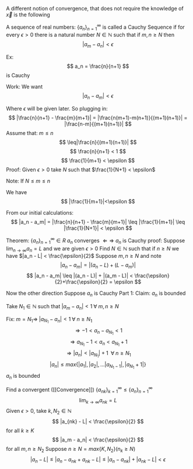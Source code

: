 A different notion of convergence, that does not require the knowledge of $\vec{x}$ is the following

A sequence of real numbers: $\{a_n\}^\infty_{n=1}$ is called a Cauchy Sequence if for every $\epsilon > 0$ there is a natural number $N \in \mathbb{N}$ such that if $m,n \geq N$ then
$$
|a_m - a_n| < \epsilon
$$

Ex: 
$$
a_n = \frac{n}{n+1}
$$
is Cauchy

Work:
We want 
$$
|a_n - a_m| < \epsilon
$$

Where $\epsilon$ will be given later. So plugging in: 
$$
|\frac{n}{n+1} - \frac{m}{m+1}| = |\frac{n(m+1)-m(n+1)}{(m+1)(n+1)}| = |\frac{n-m}{(m+1)(n+1)}|
$$
Assume that: $m \leq n$
$$
\leq|\frac{n}{(m+1)(n+1)}|
$$
$$
\frac{n}{n+1} < 1
$$
$$
\frac{1}{m+1} < \epsilon
$$
Proof:
Given $\epsilon > 0$ take $N$ such that $\frac{1}{N+1} < \epsilon$

Note: If $N \leq m \leq n$

We have 
$$
|\frac{1}{m+1}|<\epsilon
$$

From our initial calculations:
$$
|a_n - a_m| = |\frac{n}{n+1} - \frac{m}{m+1}| \leq |\frac{1}{m+1}| \leq |\frac{1}{N+1}| < \epsilon
$$

Theorem: $\{a_n\}^\infty_{n=1} \in R$ 
$a_n$ converges $\Leftarrow\Rightarrow$ $a_n$ is Cauchy
proof:
Suppose $\lim_{n\rightarrow\infty} a_n = L$ and we are given $\epsilon > 0$
Find $N \in \mathbb{N}$ such that if $n \geq N$ we have $|a_n - L| < \frac{\epsilon}{2}$
Suppose $m,n \geq N$ and note
$$
|a_n - a_m| = |(a_n - L) + (L - a_m)|
$$
$$
|a_n - a_m| \leq |(a_n - L)| + |(a_m - L)| < \frac{\epsilon}{2}+\frac{\epsilon}{2} = \epsilon
$$

Now the other direction
Suppose $a_n$ is Cauchy
Part 1: Claim: $a_n$ is bounded

Take $N_1 \in \mathbb{N}$ such that $|a_m - a_n| < 1 \; \forall \; m,n \geq N$ 

Fix: $m = N_1 \Rightarrow \; |a_{N_1} - a_n| < 1 \;\forall \; n \geq N_1$
$$
\Rightarrow -1 < a_n - a_{N_1} < 1
$$
$$
\Rightarrow a_{N_1} - 1 < a_n < a_{N_1} + 1 
$$
$$
\Rightarrow |a_n| < |a_{N_1}| + 1 \; \; \forall \; n \geq N_1
$$
$$
|a_n| \leq max\{|a_1|, |a_2|, ... |a_{N_1 -1 }|, |a_{N_1} + 1 |\}
$$
$a_n$ is bounded

Find a convergent ([[Convergence]])  $\{a_{nk}\}^\infty_{k=1} \leq \{a_{n}\}^\infty_{n=1}$  
$$
\lim_{k\rightarrow\infty} a_{nk} = L
$$
Given $\epsilon >0$, 
take $k, N_2 \in \mathbb{N}$
$$
|a_{nk} - L| < \frac{\epsilon}{2}
$$
for all $k \geq K$
$$
|a_m - a_n| < \frac{\epsilon}{2}
$$
for all $m,n \geq N_2$
Suppose $n \geq N = max \{K, N_2\} ( n_k \geq N)$
$$
|a_{n} - L| \leq |a_{n} - a_{nk} + a_{nk} - L| \leq |a_{n} - a_{nk}| + |a_{nk} - L| < \epsilon
$$